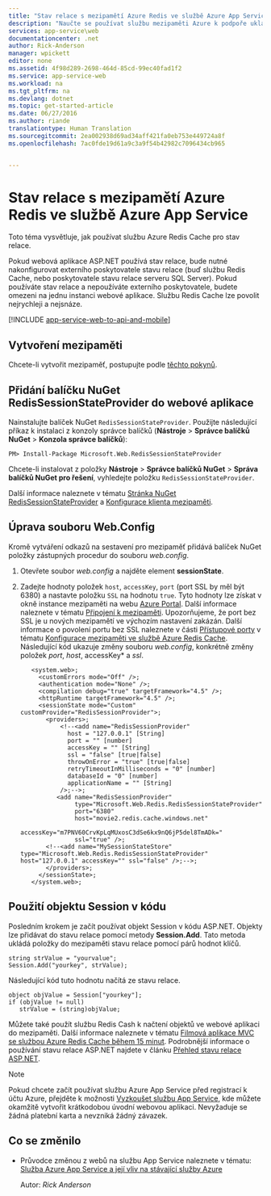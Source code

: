 ```yaml
---
title: "Stav relace s mezipamětí Azure Redis ve službě Azure App Service"
description: "Naučte se používat službu mezipaměti Azure k podpoře ukládání stavu relace ASP.NET do mezipaměti."
services: app-service\web
documentationcenter: .net
author: Rick-Anderson
manager: wpickett
editor: none
ms.assetid: 4f98d289-2698-464d-85cd-99ec40fad1f2
ms.service: app-service-web
ms.workload: na
ms.tgt_pltfrm: na
ms.devlang: dotnet
ms.topic: get-started-article
ms.date: 06/27/2016
ms.author: riande
translationtype: Human Translation
ms.sourcegitcommit: 2ea002938d69ad34aff421fa0eb753e449724a8f
ms.openlocfilehash: 7ac0fde19d61a9c3a9f54b42982c7096434cb965


---
```

# <a name="session-state-with-azure-redis-cache-in-azure-app-service"></a>Stav relace s mezipamětí Azure Redis ve službě Azure App Service
Toto téma vysvětluje, jak používat službu Azure Redis Cache pro stav relace.

Pokud webová aplikace ASP.NET používá stav relace, bude nutné nakonfigurovat externího poskytovatele stavu relace (buď službu Redis Cache, nebo poskytovatele stavu relace serveru SQL Server). Pokud používáte stav relace a nepoužíváte externího poskytovatele, budete omezeni na jednu instanci webové aplikace. Službu Redis Cache lze povolit nejrychleji a nejsnáze.

[!INCLUDE [app-service-web-to-api-and-mobile](../../includes/app-service-web-to-api-and-mobile.md)]

## <a name="a-idcreatecacheacreate-the-cache"></a><a id="createcache">Vytvoření mezipaměti</a>
Chcete-li vytvořit mezipaměť, postupujte podle [těchto pokynů](../redis-cache/cache-dotnet-how-to-use-azure-redis-cache.md#create-cache).

## <a name="a-idconfigureprojectaadd-the-redissessionstateprovider-nuget-package-to-your-web-app"></a><a id="configureproject"></a>Přidání balíčku NuGet RedisSessionStateProvider do webové aplikace
Nainstalujte balíček NuGet `RedisSessionStateProvider`.  Použijte následující příkaz k instalaci z konzoly správce balíčků (**Nástroje** > **Správce balíčků NuGet** > **Konzola správce balíčků**):

  `PM> Install-Package Microsoft.Web.RedisSessionStateProvider`

Chcete-li instalovat z položky **Nástroje** > **Správce balíčků NuGet** > **Správa balíčků NuGet pro řešení**, vyhledejte položku `RedisSessionStateProvider`.

Další informace naleznete v tématu [Stránka NuGet RedisSessionStateProvider](http://www.nuget.org/packages/Microsoft.Web.RedisSessionStateProvider/) a [Konfigurace klienta mezipaměti](../redis-cache/cache-dotnet-how-to-use-azure-redis-cache.md#NuGet).

## <a name="a-idconfigurewebconfigamodify-the-webconfig-file"></a><a id="configurewebconfig"></a>Úprava souboru Web.Config
Kromě vytváření odkazů na sestavení pro mezipaměť přidává balíček NuGet položky zástupných procedur do souboru *web.config*. 

1. Otevřete soubor *web.config* a najděte element **sessionState**.
2. Zadejte hodnoty položek `host`, `accessKey`, `port` (port SSL by měl být 6380) a nastavte položku `SSL` na hodnotu `true`. Tyto hodnoty lze získat v okně instance mezipaměti na webu [Azure Portal](http://go.microsoft.com/fwlink/?LinkId=529715). Další informace naleznete v tématu [Připojení k mezipaměti](../redis-cache/cache-dotnet-how-to-use-azure-redis-cache.md#connect-to-cache). Upozorňujeme, že port bez SSL je u nových mezipamětí ve výchozím nastavení zakázán. Další informace o povolení portu bez SSL naleznete v části [Přístupové porty](https://msdn.microsoft.com/library/azure/dn793612.aspx#AccessPorts) v tématu [Konfigurace mezipaměti ve službě Azure Redis Cache](https://msdn.microsoft.com/library/azure/dn793612.aspx). Následující kód ukazuje změny souboru *web.config*, konkrétně změny položek *port*, *host*, accessKey* a *ssl*.
   
          <system.web>;
            <customErrors mode="Off" />;
            <authentication mode="None" />;
            <compilation debug="true" targetFramework="4.5" />;
            <httpRuntime targetFramework="4.5" />;
            <sessionState mode="Custom" customProvider="RedisSessionProvider">;
              <providers>;  
                  <!--<add name="RedisSessionProvider" 
                    host = "127.0.0.1" [String]
                    port = "" [number]
                    accessKey = "" [String]
                    ssl = "false" [true|false]
                    throwOnError = "true" [true|false]
                    retryTimeoutInMilliseconds = "0" [number]
                    databaseId = "0" [number]
                    applicationName = "" [String]
                  />;-->;
                 <add name="RedisSessionProvider" 
                      type="Microsoft.Web.Redis.RedisSessionStateProvider" 
                      port="6380"
                      host="movie2.redis.cache.windows.net" 
                      accessKey="m7PNV60CrvKpLqMUxosC3dSe6kx9nQ6jP5del8TmADk=" 
                      ssl="true" />;
              <!--<add name="MySessionStateStore" type="Microsoft.Web.Redis.RedisSessionStateProvider" host="127.0.0.1" accessKey="" ssl="false" />;-->;
              </providers>;
            </sessionState>;
          </system.web>;

## <a name="a-idusesessionobjecta-use-the-session-object-in-code"></a><a id="usesessionobject"></a>Použití objektu Session v kódu
Posledním krokem je začít používat objekt Session v kódu ASP.NET. Objekty lze přidávat do stavu relace pomocí metody **Session.Add**. Tato metoda ukládá položky do mezipaměti stavu relace pomocí párů hodnot klíčů.

    string strValue = "yourvalue";
    Session.Add("yourkey", strValue);

Následující kód tuto hodnotu načítá ze stavu relace.

    object objValue = Session["yourkey"];
    if (objValue != null)
       strValue = (string)objValue;    

Můžete také použít službu Redis Cash k načtení objektů ve webové aplikaci do mezipaměti. Další informace naleznete v tématu [Filmová aplikace MVC se službou Azure Redis Cache během 15 minut](https://azure.microsoft.com/blog/2014/06/05/mvc-movie-app-with-azure-redis-cache-in-15-minutes/).
Podrobnější informace o používání stavu relace ASP.NET najdete v článku [Přehled stavu relace ASP.NET][Přehled stavu relace ASP.NET].

> [!NOTE]
> Pokud chcete začít používat službu Azure App Service před registrací k účtu Azure, přejděte k možnosti [Vyzkoušet službu App Service](http://go.microsoft.com/fwlink/?LinkId=523751), kde můžete okamžitě vytvořit krátkodobou úvodní webovou aplikaci. Nevyžaduje se žádná platební karta a nevzniká žádný závazek.
> 
> 

## <a name="whats-changed"></a>Co se změnilo
* Průvodce změnou z webů na službu App Service naleznete v tématu: [Služba Azure App Service a její vliv na stávající služby Azure](http://go.microsoft.com/fwlink/?LinkId=529714)
  
  Autor: *Rick Anderson[](https://twitter.com/RickAndMSFT)*

[nainstalován nejnovější]: http://www.windowsazure.com/downloads/?sdk=net  
[Přehled stavu relace ASP.NET]: http://msdn.microsoft.com/library/ms178581.aspx

[NováIkona]: ./media/web-sites-dotnet-session-state-caching/CacheScreenshot_NewButton.png
[DialogNováMezipaměť]: ./media/web-sites-dotnet-session-state-caching/CachingScreenshot_CreateOptions.png
[IkonaMezipaměť]: ./media/web-sites-dotnet-session-state-caching/CachingScreenshot_CacheIcon.png
[DialogNuGet]: ./media/web-sites-dotnet-session-state-caching/CachingScreenshot_NuGet.png
[KonfigVýstup]: ./media/web-sites-dotnet-session-state-caching/CachingScreenshot_OC_WebConfig.png
[KonfigMezipaměť]: ./media/web-sites-dotnet-session-state-caching/CachingScreenshot_CacheConfig.png
[URLKoncovýBod]: ./media/web-sites-dotnet-session-state-caching/CachingScreenshot_EndpointURL.png
[Správaklíčů]: ./media/web-sites-dotnet-session-state-caching/CachingScreenshot_ManageAccessKeys.png




<!--HONumber=Nov16_HO2-->


